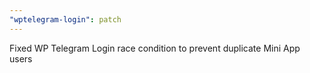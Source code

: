 ```yaml
---
"wptelegram-login": patch
---
```


Fixed WP Telegram Login race condition to prevent duplicate Mini App users
